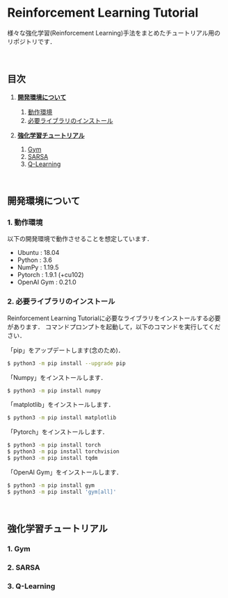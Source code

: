 # **Reinforcement Learning Tutorial**

様々な強化学習(Reinforcement Learning)手法をまとめたチュートリアル用のリポジトリです．

<br>

## **目次**

1. [**開発環境について**](#開発環境について)
    1. [動作環境](#1-動作環境)
    2. [必要ライブラリのインストール](#2-必要ライブラリのインストール)

2. [**強化学習チュートリアル**](#強化学習チュートリアル)
    1. [Gym](#1-gym)
    2. [SARSA](#2-sarsa)
    3. [Q-Learning](#3-q-learning)

<br>

## **開発環境について**

### 1. 動作環境

以下の開発環境で動作させることを想定しています．
- Ubuntu     : 18.04
- Python     : 3.6
- NumPy      : 1.19.5
- Pytorch    : 1.9.1 (+cu102)
- OpenAI Gym : 0.21.0

### 2. 必要ライブラリのインストール

Reinforcement Learning Tutorialに必要なライブラリをインストールする必要があります．
コマンドプロンプトを起動して，以下のコマンドを実行してください．

「pip」をアップデートします(念のため)．
```bash
$ python3 -m pip install --upgrade pip
```

「Numpy」をインストールします．
```bash
$ python3 -m pip install numpy
```

「matplotlib」をインストールします．
```bash
$ python3 -m pip install matplotlib
```

「Pytorch」をインストールします．
```bash
$ python3 -m pip install torch
$ python3 -m pip install torchvision
$ python3 -m pip install tqdm
```

「OpenAI Gym」をインストールします．
```bash
$ python3 -m pip install gym
$ python3 -m pip install 'gym[all]'
```

<br>

## **強化学習チュートリアル**

### 1. Gym

### 2. SARSA

### 3. Q-Learning
